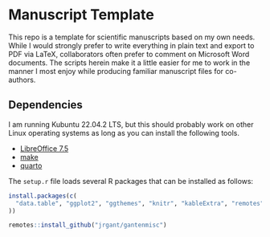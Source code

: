 # Manuscript Template

This repo is a template for scientific manuscripts based on my own needs. While I would strongly prefer to write everything in plain text and export to PDF via LaTeX, collaborators often prefer to comment on Microsoft Word documents. The scripts herein make it a little easier for me to work in the manner I most enjoy while producing familiar manuscript files for co-authors.

## Dependencies

I am running Kubuntu 22.04.2 LTS, but this should probably work on other Linux operating systems as long as you can install the following tools.

- [LibreOffice 7.5](https://www.libreoffice.org)
- [make](https://www.gnu.org/software/make/)
- [quarto](https://quarto.org/docs/get-started/)

The `setup.r` file loads several R packages that can be installed as follows:

```r
install.packages(c(
  "data.table", "ggplot2", "ggthemes", "knitr", "kableExtra", "remotes"
))

remotes::install_github("jrgant/gantenmisc")
```
